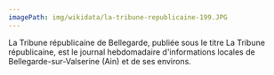 ```yaml
---
imagePath: img/wikidata/la-tribune-republicaine-199.JPG
---
```


La Tribune républicaine de Bellegarde, publiée sous le titre La Tribune républicaine, est le journal hebdomadaire
d'informations locales de Bellegarde-sur-Valserine (Ain) et de ses environs.

